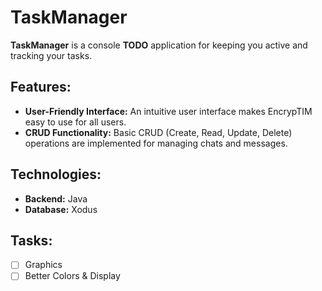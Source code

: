 # TaskManager

**TaskManager** is a console **TODO** application for keeping you active and tracking your tasks.

## Features:

- **User-Friendly Interface:** An intuitive user interface makes EncrypTIM easy to use for all users.
- **CRUD Functionality:** Basic CRUD (Create, Read, Update, Delete) operations are implemented for managing chats and messages.

## Technologies:

- **Backend:** Java
- **Database:** Xodus

## Tasks:

- [ ] Graphics
- [ ] Better Colors & Display
